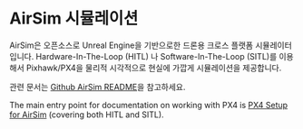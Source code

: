 # AirSim 시뮬레이션

AirSim은 오픈소스로 Unreal Engine을 기반으로한 드론용 크로스 플랫폼 시뮬레이터입니다. Hardware-In-The-Loop \(HITL\) 나 Software-In-The-Loop \(SITL\)를 이용해서 Pixhawk/PX4을 물리적 시각적으로 현실에 가깝게 시뮬레이션을 제공합니다.

관련 문서는 [Github AirSim README](https://github.com/Microsoft/AirSim/blob/master/README.md)을 참고하세요.

The main entry point for documentation on working with PX4 is [PX4 Setup for AirSim](https://github.com/Microsoft/AirSim/blob/master/docs/px4_setup.md) (covering both HITL and SITL).

